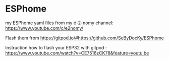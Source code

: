 # ESPhome
my ESPhome yaml files from my é-2-nomy channel: https://www.youtube.com/c/e2nomy/ 

Flash them from https://gitpod.io/#https://github.com/SeByDocKy/ESPhome

Instruction how to flash your ESP32 with gitpod : https://www.youtube.com/watch?v=CE7516zCK78&feature=youtu.be
